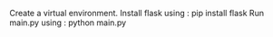 Create a virtual environment.
Install flask using : pip install flask
Run main.py using : python main.py
